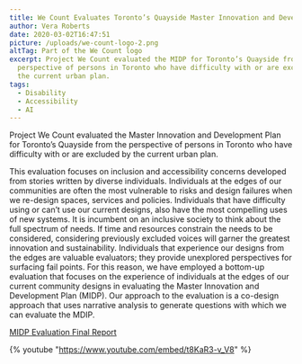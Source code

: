 ```yaml
---
title: We Count Evaluates Toronto’s Quayside Master Innovation and Development Plan
author: Vera Roberts
date: 2020-03-02T16:47:51
picture: /uploads/we-count-logo-2.png
altTag: Part of the We Count logo
excerpt: Project We Count evaluated the MIDP for Toronto’s Quayside from the
  perspective of persons in Toronto who have difficulty with or are excluded by
  the current urban plan.
tags:
  - Disability
  - Accessibility
  - AI
---
```

Project We Count evaluated the Master Innovation and Development Plan for Toronto’s Quayside from the perspective of persons in Toronto who have difficulty with or are excluded by the current urban plan.

This evaluation focuses on inclusion and accessibility concerns developed from stories written by diverse individuals. Individuals at the edges of our communities are often the most vulnerable to risks and design failures when we re-design spaces, services and policies. Individuals that have difficulty using or can’t use our current designs, also have the most compelling uses of new systems. It is incumbent on an inclusive society to think about the full spectrum of needs. If time and resources constrain the needs to be considered, considering previously excluded voices will garner the greatest innovation and sustainability. Individuals that experience our designs from the edges are valuable evaluators; they provide unexplored perspectives for surfacing fail points. For this reason, we have employed a bottom-up evaluation that focuses on the experience of individuals at the edges of our current community designs in evaluating the Master Innovation and Development Plan (MIDP). Our approach to the evaluation is a co-design approach that uses narrative analysis to generate questions with which we can evaluate the MDIP.

[MIDP Evaluation Final Report](/uploads/MIDP-Evaluation-Final-Report.docx)

{% youtube "https://www.youtube.com/embed/t8KaR3-v_V8" %}
